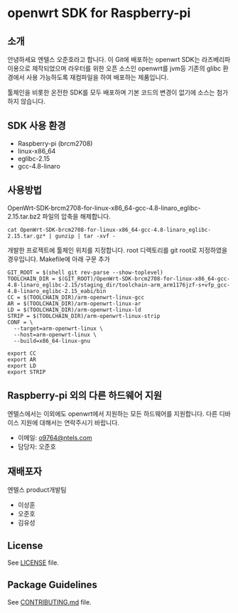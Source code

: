 # openwrt SDK for Raspberry-pi
## 소개
안녕하세요 엔텔스 오준호라고 합니다.
이 Git에 배포하는 openwrt SDK는 라즈베리파이용으로 제작되었으며
라우터를 위한 오픈 소스인 openwrt를 jvm등 기존의 glibc 환경에서 사용 가능하도록 재컴파일을 하여 배포하는 제품입니다.

툴체인을 비롯한 온전한 SDK를 모두 배포하며 기본 코드의 변경이 없기에 소스는 첨가하지 않습니다.

## SDK 사용 환경
* Raspberry-pi (brcm2708)
* linux-x86_64
* eglibc-2.15
* gcc-4.8-linaro

## 사용방법 

OpenWrt-SDK-brcm2708-for-linux-x86_64-gcc-4.8-linaro_eglibc-2.15.tar.bz2 파일의 압축을 해제합니다.
```
cat OpenWrt-SDK-brcm2708-for-linux-x86_64-gcc-4.8-linaro_eglibc-2.15.tar.gz* | gunzip | tar -xvf -
```
개발한 프로젝트에 툴체인 위치를 지정합니다. root 디렉토리를 git root로 지정하였을 경우입니다.
Makefile에 아래 구문 추가
```
GIT_ROOT = $(shell git rev-parse --show-toplevel)
TOOLCHAIN_DIR = $(GIT_ROOT)/OpenWrt-SDK-brcm2708-for-linux-x86_64-gcc-4.8-linaro_eglibc-2.15/staging_dir/toolchain-arm_arm1176jzf-s+vfp_gcc-4.8-linaro_eglibc-2.15_eabi/bin
CC = $(TOOLCHAIN_DIR)/arm-openwrt-linux-gcc
AR = $(TOOLCHAIN_DIR)/arm-openwrt-linux-ar
LD = $(TOOLCHAIN_DIR)/arm-openwrt-linux-ld
STRIP = $(TOOLCHAIN_DIR)/arm-openwrt-linux-strip
CONF = \
  --target=arm-openwrt-linux \
  --host=arm-openwrt-linux \
  --build=x86_64-linux-gnu

export CC
export AR
export LD
export STRIP
```


## Raspberry-pi 외의 다른 하드웨어 지원
엔텔스에서는 이외에도 openwrt에서 지원하는 모든 하드웨어를 지원합니다. 다른 디바이스 지원에 대해서는 연락주시기 바랍니다.
* 이메일: o9764@ntels.com 
* 담당자: 오준호


## 재배포자
엔텔스 product개발팀 

* 이상훈
* 오준호
* 김유성

## License

See [LICENSE](LICENSE) file.
 
## Package Guidelines

See [CONTRIBUTING.md](CONTRIBUTING.md) file.



